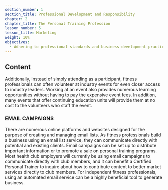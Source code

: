 ```yaml
---
section_number: 1
section_title: Professional Development and Responsibility
chapter: 2
chapter_title: The Personal Training Profession
lesson_number: 5
lesson_title: Marketing
weight: 10%
objectives:
  - Adhering to professional standards and business development practices.
---
```


## Content
Additionally, instead of simply attending as a participant, fitness professionals can often volunteer at industry events for even closer access to industry leaders. Working at an event also provides numerous learning opportunities without having to pay the expensive event fees. In addition, many events that offer continuing education units will provide them at no cost to the volunteers who staff the event.

### EMAIL CAMPAIGNS

There are numerous online platforms and websites designed for the purpose of creating and managing email lists. As fitness professionals build a business using an email list service, they can communicate directly with potential and existing clients. Email campaigns can be set up to distribute important information or to promote a sale on personal training programs. Most health club employers will currently be using email campaigns to communicate directly with club members, and it can benefit a Certified Personal Trainer to inquire about how to contribute content to better market services directly to club members. For independent fitness professionals, using an automated email service can be a highly beneficial tool to generate business.
